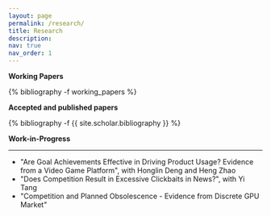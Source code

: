 ```yaml
---
layout: page
permalink: /research/
title: Research
description: 
nav: true
nav_order: 1
---
```

<!-- _pages/publications.md -->

<b>Working Papers</b>
<div class="publications">

{% bibliography -f working_papers %}

</div>

<b>Accepted and published papers</b>
<div class="publications">

{% bibliography -f {{ site.scholar.bibliography }} %}

</div>

<b>Work-in-Progress</b>

-------

- "Are Goal Achievements Effective in Driving Product Usage? Evidence from a Video Game Platform", with Honglin Deng and Heng Zhao
- "Does Competition Result in Excessive Clickbaits in News?", with Yi Tang
- "Competition and Planned Obsolescence - Evidence from Discrete GPU Market"

